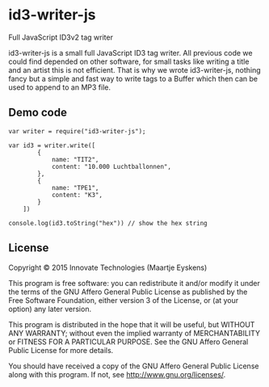 # id3-writer-js
Full JavaScript ID3v2 tag writer


id3-writer-js is a small full JavaScript ID3 tag writer. All previous code we could find depended on other software, for small tasks like writing a title and an artist this is not efficient.
That is why we wrote id3-writer-js, nothing fancy but a simple and fast way to write tags to a Buffer which then can be used to append to an MP3 file.


## Demo code

```
var writer = require("id3-writer-js");

var id3 = writer.write([
        {
            name: "TIT2",
            content: "10.000 Luchtballonnen",
        },
        {
            name: "TPE1",
            content: "K3",
        }
    ])

console.log(id3.toString("hex")) // show the hex string
```
## License

Copyright © 2015 Innovate Technologies (Maartje Eyskens)

This program is free software: you can redistribute it and/or modify it under the terms of the GNU Affero General Public License as published by the Free Software Foundation, either version 3 of the License, or (at your option) any later version.

This program is distributed in the hope that it will be useful, but WITHOUT ANY WARRANTY; without even the implied warranty of MERCHANTABILITY or FITNESS FOR A PARTICULAR PURPOSE. See the GNU Affero General Public License for more details.

You should have received a copy of the GNU Affero General Public License along with this program. If not, see http://www.gnu.org/licenses/.
